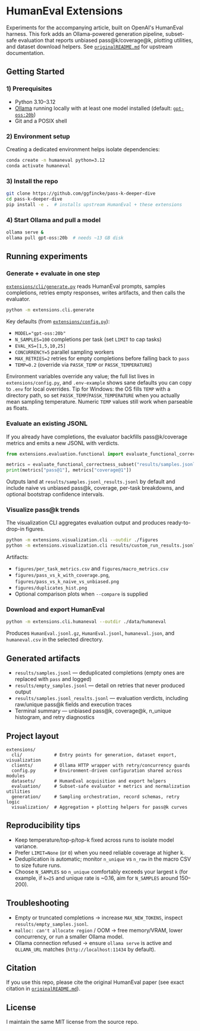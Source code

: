 # HumanEval Extensions

Experiments for the accompanying article, built on OpenAI's HumanEval harness. This fork adds an Ollama-powered generation pipeline, subset-safe evaluation that reports unbiased pass@k/coverage@k, plotting utilities, and dataset download helpers. See [`originalREADME.md`](originalREADME.md) for upstream documentation.


## Getting Started

### 1) Prerequisites

- Python 3.10–3.12
- [Ollama](https://ollama.com/) running locally with at least one model installed (default: [`gpt-oss:20b`](https://ollama.com/library/gpt-oss:20b))
- Git and a POSIX shell

### 2) Environment setup

Creating a dedicated environment helps isolate dependencies:

```bash
conda create -n humaneval python=3.12
conda activate humaneval
```

### 3) Install the repo

```bash
git clone https://github.com/ggfincke/pass-k-deeper-dive
cd pass-k-deeper-dive
pip install -e .  # installs upstream HumanEval + these extensions
```

### 4) Start Ollama and pull a model

```bash
ollama serve &
ollama pull gpt-oss:20b  # needs ~13 GB disk
```

## Running experiments

### Generate + evaluate in one step

[`extensions/cli/generate.py`](extensions/cli/generate.py) reads HumanEval prompts, samples completions, retries empty responses, writes artifacts, and then calls the evaluator.

```bash
python -m extensions.cli.generate
```

Key defaults (from [`extensions/config.py`](extensions/config.py)):

- `MODEL="gpt-oss:20b"`
- `N_SAMPLES=100` completions per task (set `LIMIT` to cap tasks)
- `EVAL_KS=[1,5,10,25]`
- `CONCURRENCY=5` parallel sampling workers
- `MAX_RETRIES=2` retries for empty completions before falling back to `pass`
- `TEMP=0.2` (override via `PASSK_TEMP` or `PASSK_TEMPERATURE`)

Environment variables override any value; the full list lives in `extensions/config.py`, and `.env-example` shows sane defaults you can copy to `.env` for local overrides. Tip for Windows: the OS fills `TEMP` with a directory path, so set `PASSK_TEMP`/`PASSK_TEMPERATURE` when you actually mean sampling temperature. Numeric `TEMP` values still work when parseable as floats.

### Evaluate an existing JSONL

If you already have completions, the evaluator backfills pass@k/coverage metrics and emits a new JSONL with verdicts.

```python
from extensions.evaluation.functional import evaluate_functional_correctness_subset

metrics = evaluate_functional_correctness_subset("results/samples.jsonl")
print(metrics["pass@1"], metrics["coverage@1"])
```

Outputs land at `results/samples.jsonl_results.jsonl` by default and include naive vs unbiased pass@k, coverage, per-task breakdowns, and optional bootstrap confidence intervals.

### Visualize pass@k trends

The visualization CLI aggregates evaluation output and produces ready-to-drop-in figures.

```bash
python -m extensions.visualization.cli --outdir ./figures
python -m extensions.visualization.cli results/custom_run_results.jsonl --compare baseline.jsonl --labels "temp=0.2" "temp=0.8"
```

Artifacts:

- `figures/per_task_metrics.csv` and `figures/macro_metrics.csv`
- `figures/pass_vs_k_with_coverage.png`, `figures/pass_vs_k_naive_vs_unbiased.png`
- `figures/duplicates_hist.png`
- Optional comparison plots when `--compare` is supplied

### Download and export HumanEval

```bash
python -m extensions.cli.humaneval --outdir ./data/humaneval
```

Produces `HumanEval.jsonl.gz`, `HumanEval.jsonl`, `humaneval.json`, and `humaneval.csv` in the selected directory.

## Generated artifacts

- `results/samples.jsonl` — deduplicated completions (empty ones are replaced with `pass` and logged)
- `results/empty_samples.jsonl` — detail on retries that never produced output
- `results/samples.jsonl_results.jsonl` — evaluation verdicts, including raw/unique pass@k fields and execution traces
- Terminal summary — unbiased pass@k, coverage@k, n_unique histogram, and retry diagnostics

## Project layout

```
extensions/
  cli/            # Entry points for generation, dataset export, visualization
  clients/        # Ollama HTTP wrapper with retry/concurrency guards
  config.py       # Environment-driven configuration shared across modules
  datasets/       # HumanEval acquisition and export helpers
  evaluation/     # Subset-safe evaluator + metrics and normalization utilities
  generation/     # Sampling orchestration, record schemas, retry logic
  visualization/  # Aggregation + plotting helpers for pass@k curves
```

## Reproducibility tips

- Keep temperature/top-p/top-k fixed across runs to isolate model variance.
- Prefer `LIMIT=None` (or `0`) when you need reliable coverage at higher k.
- Deduplication is automatic; monitor `n_unique` vs `n_raw` in the macro CSV to size future runs.
- Choose `N_SAMPLES` so `n_unique` comfortably exceeds your largest `k` (for example, if `k=25` and unique rate is ~0.16, aim for `N_SAMPLES` around 150–200).

## Troubleshooting

- Empty or truncated completions -> increase `MAX_NEW_TOKENS`, inspect `results/empty_samples.jsonl`.
- `malloc: can't allocate region` / OOM -> free memory/VRAM, lower concurrency, or run a smaller Ollama model.
- Ollama connection refused -> ensure `ollama serve` is active and `OLLAMA_URL` matches (`http://localhost:11434` by default).

## Citation

If you use this repo, please cite the original HumanEval paper (see exact citation in [`originalREADME.md`](originalREADME.md)).

## License

I maintain the same MIT license from the source repo.

